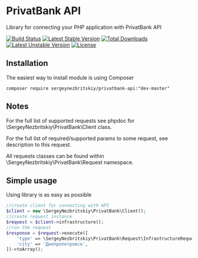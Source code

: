 
# PrivatBank API
Library for connecting your PHP application with PrivatBank API

[![Build Status](https://travis-ci.org/sergeynezbritskiy/privatbank-api.svg?branch=master)](https://travis-ci.org/sergeynezbritskiy/privatbank-api)
[![Latest Stable Version](https://poser.pugx.org/sergeynezbritskiy/privatbank-api/v/stable)](https://packagist.org/packages/sergeynezbritskiy/privatbank-api)
[![Total Downloads](https://poser.pugx.org/sergeynezbritskiy/privatbank-api/downloads)](https://packagist.org/packages/sergeynezbritskiy/privatbank-api)
[![Latest Unstable Version](https://poser.pugx.org/sergeynezbritskiy/privatbank-api/v/unstable)](https://packagist.org/packages/sergeynezbritskiy/privatbank-api)
[![License](https://poser.pugx.org/sergeynezbritskiy/privatbank-api/license)](https://packagist.org/packages/sergeynezbritskiy/privatbank-api)

## Installation
The easiest way to install module is using Composer
```
composer require sergeynezbritskiy/privatbank-api:"dev-master"
```

## Notes
For the full list of supported requests see phpdoc for \SergeyNezbritskiy\PrivatBank\Client class.

For the full list of required/supported params to some request, see description to this request.

All requests classes can be found within \SergeyNezbritskiy\PrivatBank\Request namespace.

## Simple usage
Using library is as easy as possible
```php
//create client for connecting with API
$client = new \SergeyNezbritskiy\PrivatBank\Client();
//create request instance
$request = $client->infrastructure();
//run the request
$response = $request->execute([
    'type' => \SergeyNezbritskiy\PrivatBank\Request\InfrastructureRequest::TYPE_ATM,
    'city' => 'Днепропетровск',
])->toArray();
```
